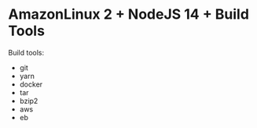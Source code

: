 # AmazonLinux 2 + NodeJS 14 + Build Tools

Build tools:

- git
- yarn
- docker
- tar
- bzip2
- aws
- eb
